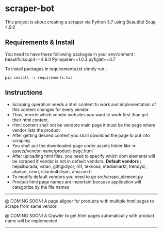 # scraper-bot
This project is about creating a scraper via Python 3.7 using Beautiful Soup 4.9.0

## Requirements & Install
You need to have these following packages in your environment :
beautifulsoup4==4.9.0
PyInquirer==1.0.3
pyfiglet==0.7

To install packages in requirements.txt simply run ;

    pip install -r requirements.txt

## Instructions
   *  Scraping operation needs a html content to work and implementation of this content changes for every vendor.
   *  Thus, decide which vendor websites you want to work first than get their html content.
   *  Html content shall not be vendors main page it must be the page where vendor lists the product
   *  After getting desired content you shall download the page to put into scraping
   *  You shall put the downloaded page under assets folder like =>  assets/vendor-name/product-page.html
   *  After uploading html files, you need to specify which dom elements will be scraped if vendor is not in default vendors.
           **Default vendors :** hepsiburada, vatan, gittigidiyor, n11, teknosa, mediamarkt, trendyol, akakçe, cimri, istanbulbilişim, amazon.tr 
   *  To modify default vendors you need to go src/scrape_element.py
   *  Product html page names are important because application will categorize by the file names

----------

@ COMING SOON! A page aligner for products with multiple html pages to scrape from same vendor.

@ COMING SOON! A Crawler to get html pages automatically with product name will be implemented.

-----------
